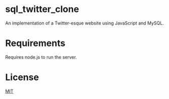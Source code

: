 # sql_twitter_clone

An implementation of a Twitter-esque website using JavaScript and MySQL.

# Requirements

Requires node.js to run the server.

# License

[MIT](https://choosealicense.com/licenses/mit/)
